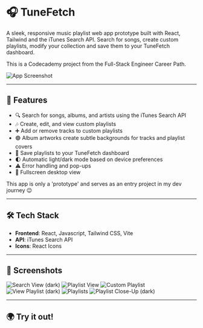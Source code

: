 # 🎧 TuneFetch

A sleek, responsive music playlist web app prototype built with React, Tailwind and the iTunes Search API. Search for songs, create custom playlists, modify your collection and save them to your TuneFetch dashboard.

This is a Codecademy project from the Full-Stack Engineer Career Path.

![App Screenshot](./public/screenshots/fullViewLight.png) 

---

## 🚀 Features

- 🔍 Search for songs, albums, and artists using the iTunes Search API
- 🎶 Create, edit, and view custom playlists
- ➕ Add or remove tracks to custom playlists
- 🟣 Album artworks create subtle backgrounds for tracks and playlist covers
- 💾 Save playlists to your TuneFetch dashboard
- 🌓 Automatic light/dark mode based on device preferences
- ⚠️ Error handling and pop-ups
- 📱 Fullscreen desktop view

This app is only a 'prototype' and serves as an entry project in my dev journey 😉

---

## 🛠 Tech Stack

- **Frontend**: React, Javascript, Tailwind CSS, Vite
- **API**: iTunes Search API
- **Icons**: React Icons

---

## 📸 Screenshots

![Search View (dark)](./public/screenshots/searchViewDark.png)
![Playlist View](./public/screenshots/playlistViewLight.png)
![Custom Playlist](./public/screenshots/customPlaylistLight.png)
![View Playlist (dark)](./public/screenshots/playlistViewDark.png)
![Playlists](./public/screenshots/playlistsLight.png)
![Playlist Close-Up (dark)](./public//screenshots/playlistDark.png)

---

## 🌍 Try it out!

<!-- Link will go here -->
